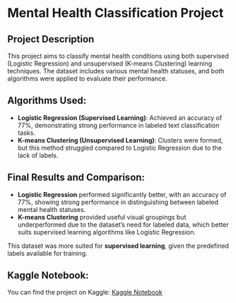 # Mental Health Classification Project

## Project Description
This project aims to classify mental health conditions using both supervised (Logistic Regression) and unsupervised (K-means Clustering) learning techniques. The dataset includes various mental health statuses, and both algorithms were applied to evaluate their performance.

## Algorithms Used:
- **Logistic Regression (Supervised Learning)**: Achieved an accuracy of 77%, demonstrating strong performance in labeled text classification tasks.
- **K-means Clustering (Unsupervised Learning)**: Clusters were formed, but this method struggled compared to Logistic Regression due to the lack of labels.

## Final Results and Comparison:
- **Logistic Regression** performed significantly better, with an accuracy of 77%, showing strong performance in distinguishing between labeled mental health statuses.
- **K-means Clustering** provided useful visual groupings but underperformed due to the dataset’s need for labeled data, which better suits supervised learning algorithms like Logistic Regression.

This dataset was more suited for **supervised learning**, given the predefined labels available for training.

## Kaggle Notebook:
You can find the project on Kaggle: [Kaggle Notebook](https://www.kaggle.com/code/edabelge/mental-health-classification)
